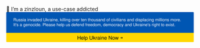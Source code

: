 👋 I’m a zinzloun, a use-case addicted
[![Stand With Ukraine](https://raw.githubusercontent.com/vshymanskyy/StandWithUkraine/main/banner2-direct.svg)](https://stand-with-ukraine.pp.ua)

